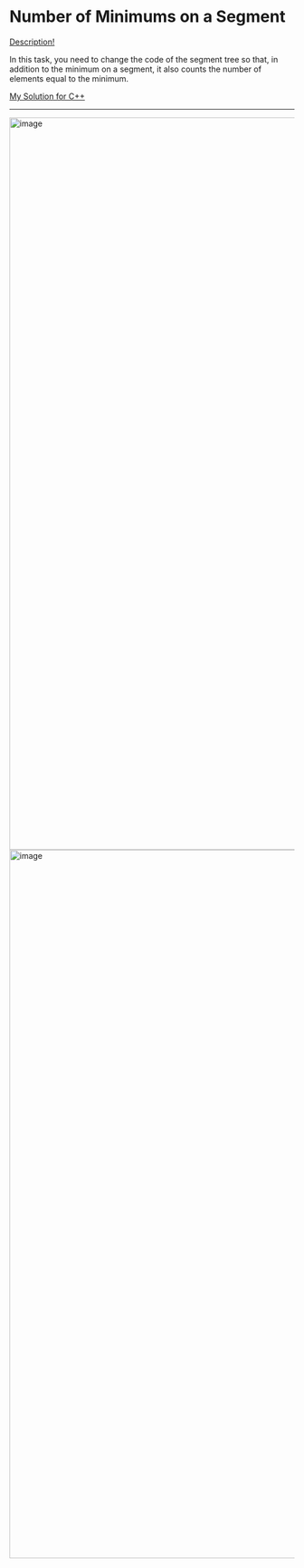 # Number of Minimums on a Segment

[Description!](https://codeforces.com/edu/course/2/lesson/4/1/practice/contest/273169/problem/C?locale=en)

In this task, you need to change the code of the segment tree so that, in addition to the minimum on a segment, it also counts the number of elements equal to the minimum.

[My Solution for C++](https://github.com/kkwwaa/Problem-Solving/blob/main/Trees/NumberOfMinimums_OnASegment/solution.cpp)
***

<img width="3051" height="1292" alt="image" src="https://github.com/user-attachments/assets/e9d159db-1eb9-4640-a064-8954d2dee0d9" />

<img width="2660" height="1250" alt="image" src="https://github.com/user-attachments/assets/9187dbfa-3e79-4132-a48d-c3ddc2c9335c" />
